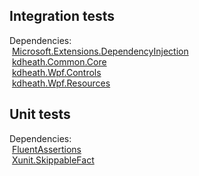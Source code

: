 ## Integration tests
Dependencies:\
&nbsp;[Microsoft.Extensions.DependencyInjection](https://www.nuget.org/packages/Microsoft.Extensions.DependencyInjection)\
&nbsp;[kdheath.Common.Core](https://www.nuget.org/packages/kdheath.Common.Core)\
&nbsp;[kdheath.Wpf.Controls](https://www.nuget.org/packages/kdheath.Wpf.Controls)\
&nbsp;[kdheath.Wpf.Resources](https://www.nuget.org/packages/kdheath.Wpf.Resources)

## Unit tests
Dependencies:\
&nbsp;[FluentAssertions](https://www.nuget.org/packages/FluentAssertions)\
&nbsp;[Xunit.SkippableFact](https://www.nuget.org/packages/Xunit.SkippableFact)
